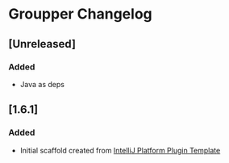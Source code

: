 <!-- Keep a Changelog guide -> https://keepachangelog.com -->

# Groupper Changelog

## [Unreleased]
### Added
 - Java as deps

## [1.6.1]
### Added
- Initial scaffold created from [IntelliJ Platform Plugin Template](https://github.com/JetBrains/intellij-platform-plugin-template)
